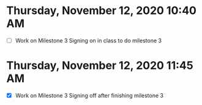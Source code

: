 # Thursday, November 12, 2020 10:40 AM
- [ ] Work on Milestone 3
Signing on in class to do milestone 3
# Thursday, November 12, 2020 11:45 AM
- [x] Work on Milestone 3
Signing off after finishing milestone 3
